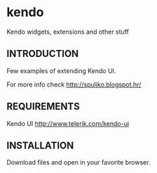 # kendo
Kendo widgets, extensions and other stuff

INTRODUCTION
------------
Few examples of extending Kendo UI.

For more info check http://spuljko.blogspot.hr/

REQUIREMENTS
------------
Kendo UI http://www.telerik.com/kendo-ui

INSTALLATION
------------
Download files and open in your favorite browser.
